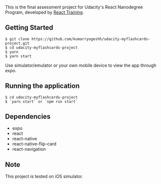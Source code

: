 This is the final assessment project for Udacity's React Nanodegree Program, developed by [React Training](https://reacttraining.com).

## Getting Started

```shell
$ git clone https://github.com/kumarryogeshh/udacity-myflashcards-project.git
$ cd udacity-myflashcards-project
$ yarn
$ yarn start
```
Use simulator/emulator or your own mobile device to view the app through expo.

## Running the application
```shell
$ cd udacity-myflashcards-project
$ `yarn start` or `npm run start`
```

## Dependencies
- expo
- react
- react-native
- react-native-flip-card
- react-navigation

## Note
This project is tested on iOS simulator.
